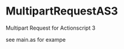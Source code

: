 MultipartRequestAS3
===================

Multipart Request for Actionscript 3


see main.as for exampe
